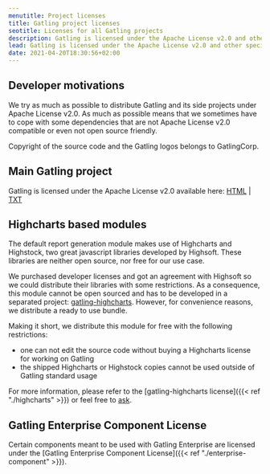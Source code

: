 ```yaml
---
menutitle: Project licenses
title: Gatling project licenses
seotitle: Licenses for all Gatling projects
description: Gatling is licensed under the Apache License v2.0 and other specific licenses.
lead: Gatling is licensed under the Apache License v2.0 and other specific licenses.
date: 2021-04-20T18:30:56+02:00
---
```


## Developer motivations

We try as much as possible to distribute Gatling and its side projects under Apache License v2.0.
As much as possible means that we sometimes have to cope with some dependencies that are not Apache License v2.0 compatible or even not open source friendly.

Copyright of the source code and the Gatling logos belongs to GatlingCorp.

## Main Gatling project

Gatling is licensed under the Apache License v2.0 available here: [HTML](http://www.apache.org/licenses/LICENSE-2.0.html) | [TXT](http://www.apache.org/licenses/LICENSE-2.0.txt)

## Highcharts based modules

The default report generation module makes use of Highcharts and Highstock, two great javascript libraries developed by Highsoft.
These libraries are neither open source, nor free for our use case.

We purchased developer licenses and got an agreement with Highsoft so we could distribute their libraries with some restrictions.
As a consequence, this module cannot be open sourced and has to be developed in a separated project: [gatling-highcharts](https://github.com/gatling/gatling-highcharts).
However, for convenience reasons, we distribute a ready to use bundle.

Making it short, we distribute this module for free with the following restrictions:

* one can not edit the source code without buying a Highcharts license for working on Gatling
* the shipped Highcharts or Highstock copies cannot be used outside of Gatling standard usage

For more information, please refer to the [gatling-highcharts license]({{< ref "./highcharts" >}}) or feel free to [ask](https://community.gatling.io).

## Gatling Enterprise Component License

Certain components meant to be used with Gatling Enterprise are licensed under the
[Gatling Enterprise Component License]({{< ref "./enterprise-component" >}}).
